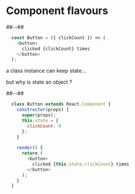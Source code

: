 <!-- .slide: class="two-column-layout" -->

# Component flavours

##--##

```javascript
  const Button = ({ clickCount }) => (
    <button>
      clicked {clickCount} times
    </button>
  );
```

a class instance can keep state... <!-- .element: class="center" -->

but why is state an object ? <!-- .element: class="center" -->

##--##

```javascript
  class Button extends React.Component {
    constructor(props) {
      super(props);
      this.state = {
        clickCount: 0
      };
    }
  
    render() {
      return (
        <button>
          clicked {this.state.clickCount} times
        </button>
      );
    }
  }
```
